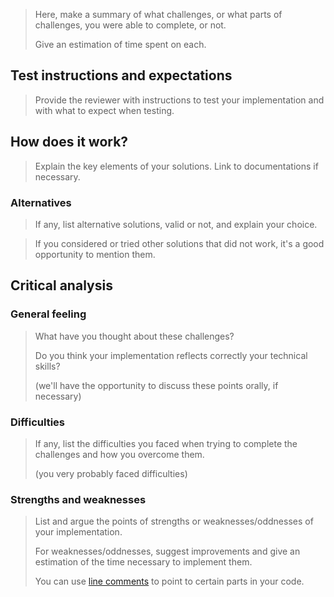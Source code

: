 > Here, make a summary of what challenges, or what parts of challenges, you were able to complete, or not.
>
> Give an estimation of time spent on each.


## Test instructions and expectations

> Provide the reviewer with instructions to test your implementation and with what to expect when testing.

## How does it work?

> Explain the key elements of your solutions.
> Link to documentations if necessary.

### Alternatives

> If any, list alternative solutions, valid or not, and explain your choice.

> If you considered or tried other solutions that did not work, it's a good opportunity to mention them.


## Critical analysis

### General feeling

> What have you thought about these challenges?
>
> Do you think your implementation reflects correctly your technical skills?
>
> (we'll have the opportunity to discuss these points orally, if necessary)

### Difficulties

> If any, list the difficulties you faced when trying to complete the challenges and how you overcome them.
>
> (you very probably faced difficulties)


### Strengths and weaknesses

> List and argue the points of strengths or weaknesses/oddnesses of your implementation.
>
> For weaknesses/oddnesses, suggest improvements and give an estimation of the time necessary to implement them.
>
> You can use [line comments](https://help.github.com/en/articles/commenting-on-a-pull-request#adding-line-comments-to-a-pull-request) to point to certain parts in your code.
